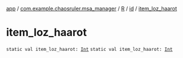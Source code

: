 [app](../../../index.md) / [com.example.chaosruler.msa_manager](../../index.md) / [R](../index.md) / [id](index.md) / [item_loz_haarot](.)

# item_loz_haarot

`static val item_loz_haarot: `[`Int`](https://kotlinlang.org/api/latest/jvm/stdlib/kotlin/-int/index.html)
`static val item_loz_haarot: `[`Int`](https://kotlinlang.org/api/latest/jvm/stdlib/kotlin/-int/index.html)